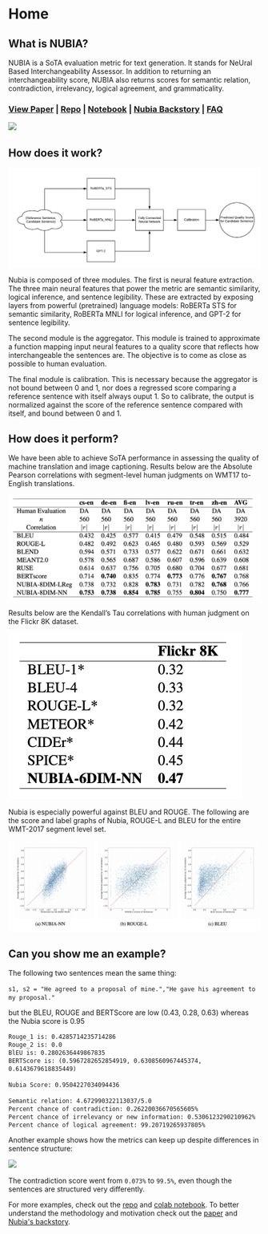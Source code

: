 # Home

## What is NUBIA? 


NUBIA is a SoTA evaluation metric for text generation. It stands for NeUral Based Interchangeability Assessor. In addition to returning an interchangeability score, NUBIA also returns scores for semantic relation, contradiction, irrelevancy, logical agreement, and grammaticality. 

### [View Paper](https://arxiv.org/abs/2004.14667) | [Repo](https://github.com/wl-research/nubia) | [Notebook](https://colab.research.google.com/drive/1_K8pOB8fRRnkBPwlcmvUNHgCr4ur8rFg) | [Nubia Backstory](https://wl-research.github.io/blog/2020/04/29/introducing-nubia.html) | [FAQ](https://github.com/wl-research/nubia/blob/master/FAQ.md)

<img src="images/demo-long-square-2.gif" />

## How does it work? 

<img src="images/flowchart.png" />

Nubia is composed of three modules. The first is neural feature extraction. The three main neural features that power the metric are semantic similarity, logical inference, and sentence legibility. These are extracted by exposing layers from powerful (pretrained) language models: RoBERTa STS for semantic similarity, RoBERTa MNLI for logical inference, and GPT-2 for sentence legibility. 

The second module is the aggregator. This module is trained to approximate a function mapping input neural features to a quality score that reflects how interchangeable the sentences are. The objective is to come as close as possible to human evaluation. 

The final module is calibration. This is necessary because the aggregator is not bound between 0 and 1, nor does a regressed score comparing a reference sentence with itself always ouput 1. So to calibrate, the output is normalized against the score of the reference sentence compared with itself, and bound between 0 and 1. 


## How does it perform? 

We have been able to achieve SoTA performance in assessing the quality of machine translation and image captioning. Results below are the Absolute Pearson correlations with segment-level human judgments on WMT17 to-English translations.

<img src="images/WMT18.png" />

Results below are the Kendall’s Tau correlations with human judgment on the Flickr 8K dataset. 

<img src="images/MT.png" />

Nubia is especially powerful against BLEU and ROUGE. The following are the score and label graphs of Nubia, ROUGE-L and BLEU for the entire WMT-2017 segment level set.

<img src="images/graphs.png" />


## Can you show me an example? 

The following two sentences mean the same thing: 

`s1, s2 = "He agreed to a proposal of mine.","He gave his agreement to my proposal."`

but the BLEU, ROUGE and BERTScore are low (0.43, 0.28, 0.63) whereas the Nubia score is 0.95

```
Rouge_1 is: 0.4285714235714286
Rouge_2 is: 0.0
BlEU is: 0.2802636449867835
BERTScore is: (0.5967282652854919, 0.6308560967445374, 0.6143679618835449)

Nubia Score: 0.9504227034094436

Semantic relation: 4.672990322113037/5.0
Percent chance of contradiction: 0.26220036670565605%
Percent chance of irrelevancy or new information: 0.5306123290210962%
Percent chance of logical agreement: 99.20719265937805%
```

Another example shows how the metrics can keep up despite differences in sentence structure: 

<img src="images/contradiction-demo.gif" />

The contradiction score went from `0.073%` to `99.5%`, even though the sentences are structured very differently. 

For more examples, check out the [repo](https://github.com/wl-research/nubia) and [colab notebook](https://colab.research.google.com/drive/1_K8pOB8fRRnkBPwlcmvUNHgCr4ur8rFg). To better understand the methodology and motivation check out the [paper](https://arxiv.org/abs/2004.14667) and [Nubia's backstory](https://wl-research.github.io/blog/2020/04/29/introducing-nubia.html). 


